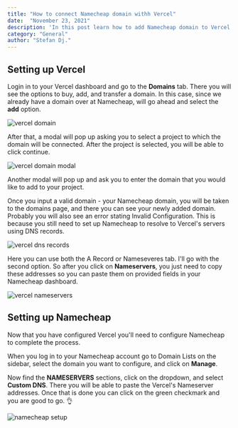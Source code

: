 ```yaml
---
title: "How to connect Namecheap domain withh Vercel"
date:  "November 23, 2021"
description: 'In this post learn how to add Namecheap domain to Vercel'
category: "General"
author: "Stefan Dj."
---
```


## Setting up Vercel

Login in to your Vercel dashboard and go to the **Domains** tab. There you will see the options to buy, add, and transfer a domain. In this case, since we already have a domain over at Namecheap, will go ahead and select the **add** option. 

![vercel domain](/images/domain-post/1-vercel.png)

After that, a modal will pop up asking you to select a project to which the domain will be connected. After the project is selected, you will be able to click continue. 

![vercel domain modal](/images/domain-post/2-vercel.png)

Another modal will pop up and ask you to enter the domain that you would like to add to your project. 

Once you input a valid domain - your Namecheap domain, you will be taken to the domains page, and there you can see your newly added domain. Probably you will also see an error stating Invalid Configuration. This is because you still need to set up Namecheap to resolve to Vercel's servers using DNS records.

![vercel dns records](/images/domain-post/3-vercel.png)

Here you can use both the A Record or Nameseveres tab. I'll go with the second option. So after you click on **Nameservers**, you just need to copy these addresses so you can paste them on provided fields in your Namecheap dashboard.

![vercel nameservers](/images/domain-post/4-vercel.png)


## Setting up Namecheap

Now that you have configured Vercel you'll need to configure Namecheap to complete the process.

When you log in to your Namecheap account go to Domain Lists on the sidebar, select the domain you want to configure, and click on **Manage**.

Now find the **NAMESERVERS** sections, click on the dropdown, and select **Custom DNS**. There you will be able to paste the Vercel's Nameserver addresses. Once that is done you can click on the green checkmark and you are good to go. 👌 

![namecheap setup](/images/domain-post/5-namecheap.png)